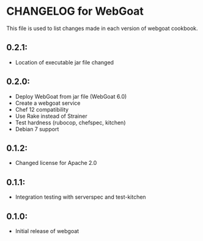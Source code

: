 # CHANGELOG for WebGoat

This file is used to list changes made in each version of webgoat cookbook.

## 0.2.1:

* Location of executable jar file changed

## 0.2.0:

* Deploy WebGoat from jar file (WebGoat 6.0)
* Create a webgoat service
* Chef 12 compatibility
* Use Rake instead of Strainer
* Test hardness (rubocop, chefspec, kitchen)
* Debian 7 support

## 0.1.2:

* Changed license for Apache 2.0

## 0.1.1:

* Integration testing with serverspec and test-kitchen

## 0.1.0:

* Initial release of webgoat
